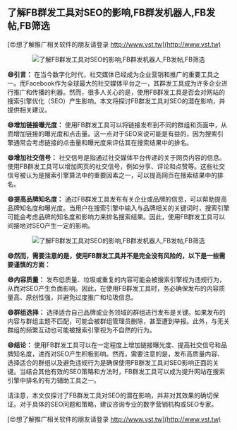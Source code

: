 ## **了解FB群发工具对SEO的影响,FB群发机器人,FB发帖,FB筛选**

[😍想了解推广相关软件的朋友请登录 http://www.vst.tw](http://www.vst.tw)

 <center><img src="https://vst.tw/MP4/tuiguang/png/5.png" alt="了解FB群发工具对SEO的影响,FB群发机器人,FB发帖,FB筛选"></center>

**😄引言：**
在当今数字化时代，社交媒体已经成为企业营销和推广的重要工具之一。而Facebook作为全球最大的社交媒体平台之一，其群发工具成为许多企业进行推广和传播的利器。然而，很多人关心的是，使用FB群发工具是否会对网站的搜索引擎优化（SEO）产生影响。本文将探讨FB群发工具对SEO的潜在影响，并提供相关建议。

**😄增加链接曝光度：**
使用FB群发工具可以将链接发布到不同的群组和页面中，从而增加链接的曝光度和点击量。这一点对于SEO来说可能是有益的，因为搜索引擎通常会考虑链接的点击量和曝光度来评估其在搜索结果中的排名。

**😄增加社交信号：**
社交信号是指通过社交媒体平台传递的关于网页内容的信息。使用FB群发工具可以增加网页的社交信号，例如分享、评论和点赞等。这些社交信号被认为是搜索引擎算法中的重要因素之一，可以提高网页在搜索结果中的排名。

**😄提高品牌知名度：**
通过FB群发工具发布有关企业或品牌的信息，可以帮助提高品牌知名度和曝光度。当用户在搜索引擎中输入与品牌相关的关键词时，搜索引擎可能会考虑品牌的知名度和影响力来排名搜索结果。因此，使用FB群发工具可以间接地对SEO产生一定的影响。

 <center><img src="https://vst.tw/MP4/tuiguang/png/8.png" alt="了解FB群发工具对SEO的影响,FB群发机器人,FB发帖,FB筛选"></center>

**😄然而，需要注意的是，使用FB群发工具并不是完全没有风险的，以下是一些需要谨慎的方面：**

**😄内容质量：**
发布低质量、垃圾或重复的内容可能会被搜索引擎视为违规行为，从而对SEO产生负面影响。因此，在使用FB群发工具时，务必确保发布的内容质量高、原创性强，并避免过度推广和垃圾信息。

**😄群组选择：**
选择适合自己品牌或业务领域的群组进行发布是关键。如果发布的内容与群组主题不匹配，可能会被群组管理员删除，甚至遭到举报。此外，与无关群组的频繁互动也可能被搜索引擎视为不自然的行为。

**😄结论：**
使用FB群发工具可以在一定程度上增加链接曝光度、提高社交信号和品牌知名度，进而对SEO产生积极影响。然而，需要注意的是，发布高质量内容、选择适合的群组以及避免违规行为是确保使用FB群发工具对SEO影响正面的关键。当结合其他有效的SEO策略和方法时，FB群发工具可以成为提升网站在搜索引擎中排名的有力辅助工具之一。

请注意，本文仅探讨了FB群发工具对SEO的潜在影响，并非对其效果的确切保证。对于具体的SEO问题和策略，建议咨询专业的数字营销机构或SEO专家。

[😍想了解推广相关软件的朋友请登录 http://www.vst.tw](http://www.vst.tw)



